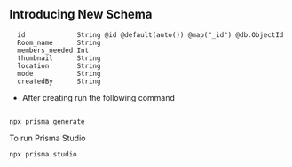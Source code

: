 
## Introducing New Schema

```prisma
  id             String @id @default(auto()) @map("_id") @db.ObjectId
  Room_name      String
  members_needed Int
  thumbnail      String
  location       String
  mode           String
  createdBy      String
```

- After creating run the following command
```shell

npx prisma generate
```

To run Prisma Studio

```shell
npx prisma studio
```